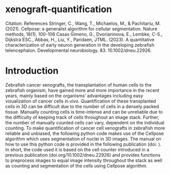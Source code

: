 # xenograft-quantification

Citation: 
References
Stringer, C., Wang, T., Michaelos, M., & Pachitariu, M. (2021). Cellpose: a generalist algorithm for cellular segmentation. Nature methods, 18(1), 100-106
Casas Gimeno, G., Dvorianinova, E., Lembke, C-S., Dijkstra ESC., Abbas, H., Liu, Y., Paridaen, JTML. (2023). A quantitative characterization of early neuron generation in the developing zebrafish telencephalon. Developmental neurobiology. 83. 10.1002/dneu.22926.

# Introduction
Zebrafish cancer xenografts, the transplantation of human cells to the zebrafish organism, have gained more and more importance in the recent years, mainly based on the organisms’ advantages including easy visualization of cancer cells in vivo. Quantification of these transplanted cells in 3D can be difficult due to the number of cells in a densely packed tissue. Manually counting cells is time-intense and can be unreliable due to the difficulty of keeping track of cells throughout an image stack. Further, the number of manually counted cells can vary, dependent on the individual counting. To make quantification of cancer cell xenografts in zebrafish more reliable and unbiased, the following python code makes use of the Cellpose algorithm which uses segmentation of nuclei in 3D images. 
The manual on how to use this python code is provided in the following publication (doi: ). In short, the code used it is based on the cell counter introduced in a previous publication (doi.org/10.1002/dneu.22926) and provides functions to preprocess images to equal image intensity throughout the stack as well as counting and segmentation of the cells using Cellpose algorithm. 
